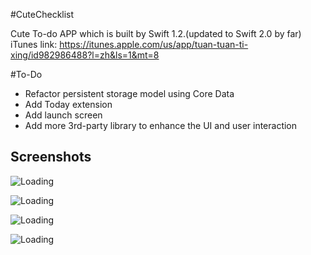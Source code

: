 #CuteChecklist

Cute To-do APP which is built by Swift 1.2.(updated to Swift 2.0 by far)
iTunes link:  https://itunes.apple.com/us/app/tuan-tuan-ti-xing/id982986488?l=zh&ls=1&mt=8

#To-Do

- Refactor persistent storage model using Core Data
- Add Today extension
- Add launch screen
- Add more 3rd-party library to enhance the UI and user interaction

## Screenshots

![Loading](https://raw.githubusercontent.com/hotogwc/CuteChecklists/master/checklist%20screenshots/1.png)

![Loading](https://raw.githubusercontent.com/hotogwc/CuteChecklists/master/checklist%20screenshots/2.png)

![Loading](https://raw.githubusercontent.com/hotogwc/CuteChecklists/master/checklist%20screenshots/3.png)

![Loading](https://raw.githubusercontent.com/hotogwc/CuteChecklists/master/checklist%20screenshots/4.png)
